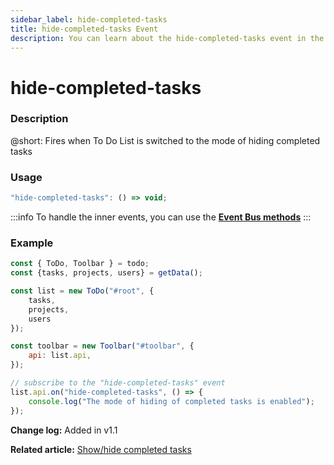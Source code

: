 ```yaml
---
sidebar_label: hide-completed-tasks
title: hide-completed-tasks Event
description: You can learn about the hide-completed-tasks event in the documentation of the DHTMLX JavaScript To Do List library. Browse developer guides and API reference, try out code examples and live demos, and download a free 30-day evaluation version of DHTMLX To Do List.
---
```


# hide-completed-tasks

### Description

@short: Fires when To Do List is switched to the mode of hiding completed tasks

### Usage

~~~js
"hide-completed-tasks": () => void;
~~~

:::info
To handle the inner events, you can use the [**Event Bus methods**](category/event-bus-methods.md)
:::

### Example

~~~js {15-17}
const { ToDo, Toolbar } = todo;
const {tasks, projects, users} = getData();

const list = new ToDo("#root", {
	tasks,
    projects,
    users
});

const toolbar = new Toolbar("#toolbar", {
	api: list.api,
});

// subscribe to the "hide-completed-tasks" event
list.api.on("hide-completed-tasks", () => {
    console.log("The mode of hiding of completed tasks is enabled"); 
});
~~~

**Change log:** Added in v1.1

**Related article:** [Show/hide completed tasks](guides/hide_completed_tasks.md)

